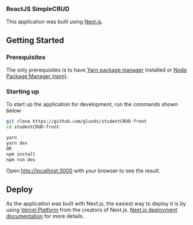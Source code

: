 ### ReactJS SimpleCRUD

This application was built using [Next.js](https://nextjs.org/).

## Getting Started

### Prerequisites

The only prerequisites is to have [Yarn package manager](https://yarnpkg.com) installed or [Node Package Manager (npm)](https://www.npmjs.com).

### Starting up

To start up the application for development, run the commands shown below

```bash
git clone https://github.com/gluzds/studentCRUD-front
cd studentCRUD-front
```
```bash
yarn
yarn dev
OR
npm install
npm run dev
```
Open [http://localhost:3000](http://localhost:3000) with your browser to see the result.

## Deploy

As the application was built with Next.js, the easiest way to deploy it is by using [Vercel Platform](https://vercel.com) from the creators of Next.js. [Next.js deployment documentation](https://nextjs.org/docs/deployment) for more details.

